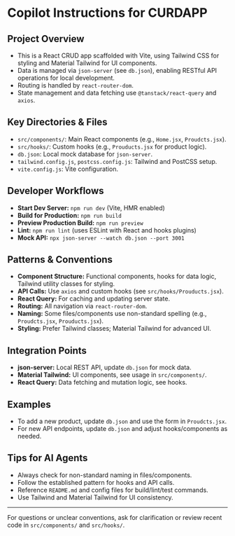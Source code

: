 # Copilot Instructions for CURDAPP

## Project Overview
- This is a React CRUD app scaffolded with Vite, using Tailwind CSS for styling and Material Tailwind for UI components.
- Data is managed via `json-server` (see `db.json`), enabling RESTful API operations for local development.
- Routing is handled by `react-router-dom`.
- State management and data fetching use `@tanstack/react-query` and `axios`.

## Key Directories & Files
- `src/components/`: Main React components (e.g., `Home.jsx`, `Proudcts.jsx`).
- `src/hooks/`: Custom hooks (e.g., `Prouducts.jsx` for product logic).
- `db.json`: Local mock database for `json-server`.
- `tailwind.config.js`, `postcss.config.js`: Tailwind and PostCSS setup.
- `vite.config.js`: Vite configuration.

## Developer Workflows
- **Start Dev Server:** `npm run dev` (Vite, HMR enabled)
- **Build for Production:** `npm run build`
- **Preview Production Build:** `npm run preview`
- **Lint:** `npm run lint` (uses ESLint with React and hooks plugins)
- **Mock API:** `npx json-server --watch db.json --port 3001`

## Patterns & Conventions
- **Component Structure:** Functional components, hooks for data logic, Tailwind utility classes for styling.
- **API Calls:** Use `axios` and custom hooks (see `src/hooks/Prouducts.jsx`).
- **React Query:** For caching and updating server state.
- **Routing:** All navigation via `react-router-dom`.
- **Naming:** Some files/components use non-standard spelling (e.g., `Proudcts.jsx`, `Prouducts.jsx`).
- **Styling:** Prefer Tailwind classes; Material Tailwind for advanced UI.

## Integration Points
- **json-server:** Local REST API, update `db.json` for mock data.
- **Material Tailwind:** UI components, see usage in `src/components/`.
- **React Query:** Data fetching and mutation logic, see hooks.

## Examples
- To add a new product, update `db.json` and use the form in `Proudcts.jsx`.
- For new API endpoints, update `db.json` and adjust hooks/components as needed.

## Tips for AI Agents
- Always check for non-standard naming in files/components.
- Follow the established pattern for hooks and API calls.
- Reference `README.md` and config files for build/lint/test commands.
- Use Tailwind and Material Tailwind for UI consistency.

---
For questions or unclear conventions, ask for clarification or review recent code in `src/components/` and `src/hooks/`.
